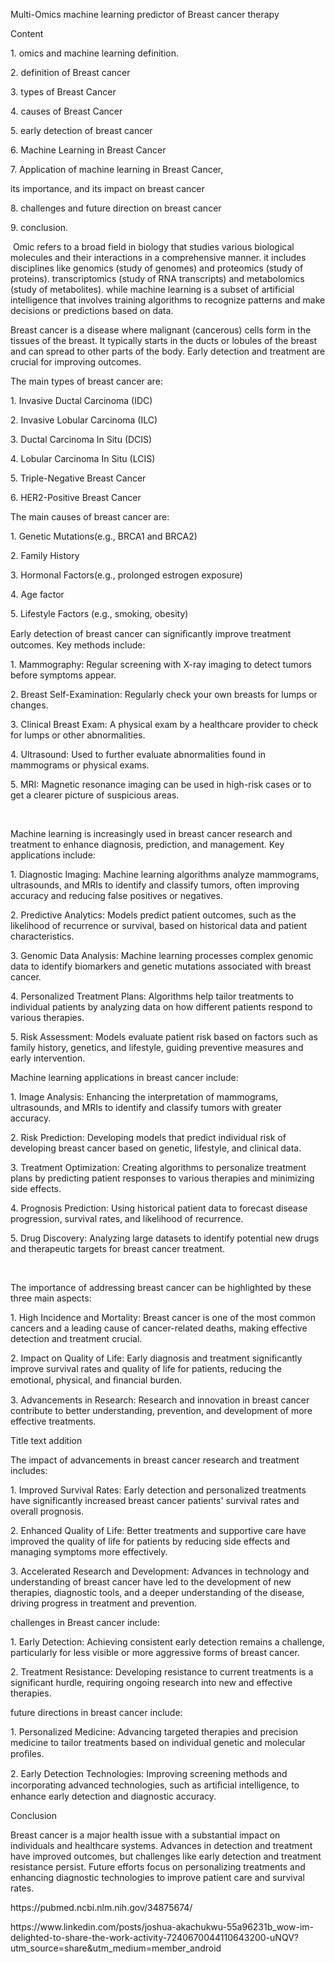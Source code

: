 Multi-Omics machine learning predictor of Breast cancer therapy

Content

1\. omics and machine learning definition.

2\. definition of Breast cancer

3\. types of Breast Cancer

4\. causes of Breast Cancer

5\. early detection of breast cancer

6\. Machine Learning in Breast Cancer

7\. Application of machine learning in Breast Cancer,

its importance, and its impact on breast cancer

8\. challenges and future direction on breast cancer

9\. conclusion.

 Omic refers to a broad field in biology that studies various biological molecules and their interactions in a comprehensive manner. it includes disciplines like genomics (study of genomes) and proteomics (study of proteins). transcriptomics (study of RNA transcripts) and metabolomics (study of metabolites). while machine learning is a subset of artificial intelligence that involves training algorithms to recognize patterns and make decisions or predictions based on data.

Breast cancer is a disease where malignant (cancerous) cells form in the tissues of the breast. It typically starts in the ducts or lobules of the breast and can spread to other parts of the body. Early detection and treatment are crucial for improving outcomes.

The main types of breast cancer are:  

1\. Invasive Ductal Carcinoma (IDC) 

2\. Invasive Lobular Carcinoma (ILC) 

3\. Ductal Carcinoma In Situ (DCIS) 

4\. Lobular Carcinoma In Situ (LCIS) 

5\. Triple-Negative Breast Cancer 

6\. HER2-Positive Breast Cancer 

The main causes of breast cancer are:

1\. Genetic Mutations(e.g., BRCA1 and BRCA2)

2\. Family History

3\. Hormonal Factors(e.g., prolonged estrogen exposure)

4\. Age factor

5\. Lifestyle Factors (e.g., smoking, obesity)

Early detection of breast cancer can signiﬁcantly improve treatment outcomes. Key methods include:  

1\. Mammography: Regular screening with X-ray imaging to detect tumors before symptoms appear. 

2\. Breast Self-Examination: Regularly check your own breasts for lumps or changes. 

3\. Clinical Breast Exam: A physical exam by a healthcare provider to check for lumps or other abnormalities. 

4\. Ultrasound: Used to further evaluate abnormalities found in mammograms or physical exams. 

5\. MRI: Magnetic resonance imaging can be used in high-risk cases or to get a clearer picture of suspicious areas.

 

Machine learning is increasingly used in breast cancer research and treatment to enhance diagnosis, prediction, and management. Key applications include:  

1\. Diagnostic Imaging: Machine learning algorithms analyze mammograms, ultrasounds, and MRIs to identify and classify tumors, often improving accuracy and reducing false positives or negatives. 

2\. Predictive Analytics: Models predict patient outcomes, such as the likelihood of recurrence or survival, based on historical data and patient characteristics. 

3\. Genomic Data Analysis: Machine learning processes complex genomic data to identify biomarkers and genetic mutations associated with breast cancer. 

4\. Personalized Treatment Plans: Algorithms help tailor treatments to individual patients by analyzing data on how different patients respond to various therapies. 

5\. Risk Assessment: Models evaluate patient risk based on factors such as family history, genetics, and lifestyle, guiding preventive measures and early intervention.

Machine learning applications in breast cancer include:  

1\. Image Analysis: Enhancing the interpretation of mammograms, ultrasounds, and MRIs to identify and classify tumors with greater accuracy. 

2\. Risk Prediction: Developing models that predict individual risk of developing breast cancer based on genetic, lifestyle, and clinical data. 

3\. Treatment Optimization: Creating algorithms to personalize treatment plans by predicting patient responses to various therapies and minimizing side effects. 

4\. Prognosis Prediction: Using historical patient data to forecast disease progression, survival rates, and likelihood of recurrence. 

5\. Drug Discovery: Analyzing large datasets to identify potential new drugs and therapeutic targets for breast cancer treatment.

 

The importance of addressing breast cancer can be highlighted by these three main aspects:  

1\. High Incidence and Mortality: Breast cancer is one of the most common cancers and a leading cause of cancer-related deaths, making effective detection and treatment crucial. 

2\. Impact on Quality of Life: Early diagnosis and treatment significantly improve survival rates and quality of life for patients, reducing the emotional, physical, and ﬁnancial burden. 

3\. Advancements in Research: Research and innovation in breast cancer contribute to better understanding, prevention, and development of more effective treatments.

Title text addition

The impact of advancements in breast cancer research and treatment includes:  

1\. Improved Survival Rates: Early detection and personalized treatments have significantly increased breast cancer patients' survival rates and overall prognosis. 

2\. Enhanced Quality of Life: Better treatments and supportive care have improved the quality of life for patients by reducing side effects and managing symptoms more effectively. 

3\. Accelerated Research and Development: Advances in technology and understanding of breast cancer have led to the development of new therapies, diagnostic tools, and a deeper understanding of the disease, driving progress in treatment and prevention.

challenges in Breast cancer include:  

1\. Early Detection: Achieving consistent early detection remains a challenge, particularly for less visible or more aggressive forms of breast cancer. 

2\. Treatment Resistance: Developing resistance to current treatments is a significant hurdle, requiring ongoing research into new and effective therapies.  

future directions in breast cancer include:  

1\. Personalized Medicine: Advancing targeted therapies and precision medicine to tailor treatments based on individual genetic and molecular proﬁles. 

2\. Early Detection Technologies: Improving screening methods and incorporating advanced technologies, such as artiﬁcial intelligence, to enhance early detection and diagnostic accuracy. 

Conclusion

Breast cancer is a major health issue with a substantial impact on individuals and healthcare systems. Advances in detection and treatment have improved outcomes, but challenges like early detection and treatment resistance persist. Future efforts focus on personalizing treatments and enhancing diagnostic technologies to improve patient care and survival rates.

https\://pubmed.ncbi.nlm.nih.gov/34875674/

https\://www\.linkedin.com/posts/joshua-akachukwu-55a96231b\_wow-im-delighted-to-share-the-work-activity-7240670044110643200-uNQV?utm\_source=share\&utm\_medium=member\_android

